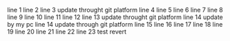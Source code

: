 line 1
line 2
line 3 update throught git platform
line 4 
line 5
line 6
line 7
line 8
line 9
line 10
line 11 
line 12
line 13 update throught git platform
line 14 update by my pc 
line 14 update through git platform
line 15
line 16
line 17
line 18
line 19
line 20
line 21
line 22
line 23 test revert 